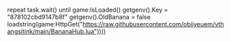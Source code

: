 repeat task.wait() until game:IsLoaded()
getgenv().Key = "878102cbd9147b8f"
getgenv().OldBanana = false
loadstring(game:HttpGet("https://raw.githubusercontent.com/obiiyeuem/vthangsitink/main/BananaHub.lua"))()
